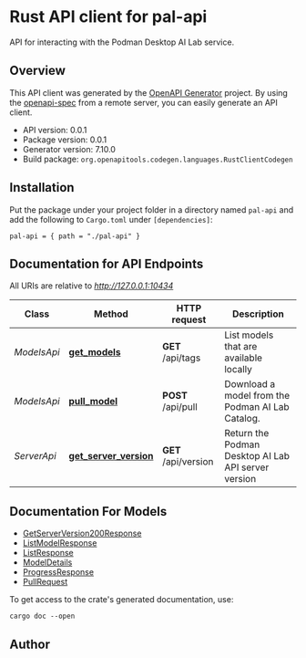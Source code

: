 # Rust API client for pal-api

API for interacting with the Podman Desktop AI Lab service.


## Overview

This API client was generated by the [OpenAPI Generator](https://openapi-generator.tech) project.  By using the [openapi-spec](https://openapis.org) from a remote server, you can easily generate an API client.

- API version: 0.0.1
- Package version: 0.0.1
- Generator version: 7.10.0
- Build package: `org.openapitools.codegen.languages.RustClientCodegen`

## Installation

Put the package under your project folder in a directory named `pal-api` and add the following to `Cargo.toml` under `[dependencies]`:

```
pal-api = { path = "./pal-api" }
```

## Documentation for API Endpoints

All URIs are relative to *http://127.0.0.1:10434*

Class | Method | HTTP request | Description
------------ | ------------- | ------------- | -------------
*ModelsApi* | [**get_models**](docs/ModelsApi.md#get_models) | **GET** /api/tags | List models that are available locally
*ModelsApi* | [**pull_model**](docs/ModelsApi.md#pull_model) | **POST** /api/pull | Download a model from the Podman AI Lab Catalog. 
*ServerApi* | [**get_server_version**](docs/ServerApi.md#get_server_version) | **GET** /api/version | Return the Podman Desktop AI Lab API server version


## Documentation For Models

 - [GetServerVersion200Response](docs/GetServerVersion200Response.md)
 - [ListModelResponse](docs/ListModelResponse.md)
 - [ListResponse](docs/ListResponse.md)
 - [ModelDetails](docs/ModelDetails.md)
 - [ProgressResponse](docs/ProgressResponse.md)
 - [PullRequest](docs/PullRequest.md)


To get access to the crate's generated documentation, use:

```
cargo doc --open
```

## Author




